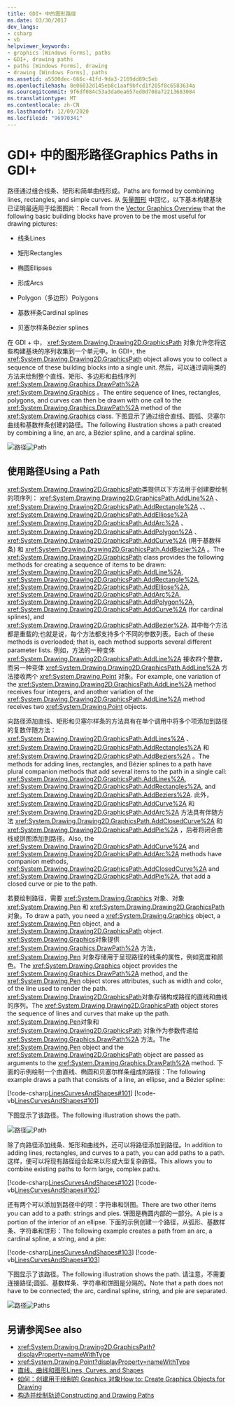 ```yaml
---
title: GDI+ 中的图形路径
ms.date: 03/30/2017
dev_langs:
- csharp
- vb
helpviewer_keywords:
- graphics [Windows Forms], paths
- GDI+, drawing paths
- paths [Windows Forms], drawing
- drawing [Windows Forms], paths
ms.assetid: a5500dec-666c-41fd-9da3-2169dd89c5eb
ms.openlocfilehash: 8e06032d145eb8c1aaf9bfcd1f205f8c6583634a
ms.sourcegitcommit: 9f6df084c53a3da0ea657ed0d708a72213683084
ms.translationtype: MT
ms.contentlocale: zh-CN
ms.lasthandoff: 12/09/2020
ms.locfileid: "96970341"
---
```

# <a name="graphics-paths-in-gdi"></a><span data-ttu-id="2a9da-102">GDI+ 中的图形路径</span><span class="sxs-lookup"><span data-stu-id="2a9da-102">Graphics Paths in GDI+</span></span>
<span data-ttu-id="2a9da-103">路径通过组合线条、矩形和简单曲线形成。</span><span class="sxs-lookup"><span data-stu-id="2a9da-103">Paths are formed by combining lines, rectangles, and simple curves.</span></span> <span data-ttu-id="2a9da-104">从 [矢量图形](vector-graphics-overview.md) 中回忆，以下基本构建基块已证明最适用于绘图图片：</span><span class="sxs-lookup"><span data-stu-id="2a9da-104">Recall from the [Vector Graphics Overview](vector-graphics-overview.md) that the following basic building blocks have proven to be the most useful for drawing pictures:</span></span>  
  
- <span data-ttu-id="2a9da-105">线条</span><span class="sxs-lookup"><span data-stu-id="2a9da-105">Lines</span></span>  
  
- <span data-ttu-id="2a9da-106">矩形</span><span class="sxs-lookup"><span data-stu-id="2a9da-106">Rectangles</span></span>  
  
- <span data-ttu-id="2a9da-107">椭圆</span><span class="sxs-lookup"><span data-stu-id="2a9da-107">Ellipses</span></span>  
  
- <span data-ttu-id="2a9da-108">形成</span><span class="sxs-lookup"><span data-stu-id="2a9da-108">Arcs</span></span>  
  
- <span data-ttu-id="2a9da-109">Polygon（多边形）</span><span class="sxs-lookup"><span data-stu-id="2a9da-109">Polygons</span></span>  
  
- <span data-ttu-id="2a9da-110">基数样条</span><span class="sxs-lookup"><span data-stu-id="2a9da-110">Cardinal splines</span></span>  
  
- <span data-ttu-id="2a9da-111">贝塞尔样条</span><span class="sxs-lookup"><span data-stu-id="2a9da-111">Bézier splines</span></span>  
  
 <span data-ttu-id="2a9da-112">在 GDI + 中， <xref:System.Drawing.Drawing2D.GraphicsPath> 对象允许您将这些构建基块的序列收集到一个单元中。</span><span class="sxs-lookup"><span data-stu-id="2a9da-112">In GDI+, the <xref:System.Drawing.Drawing2D.GraphicsPath> object allows you to collect a sequence of these building blocks into a single unit.</span></span> <span data-ttu-id="2a9da-113">然后，可以通过调用类的方法来绘制整个直线、矩形、多边形和曲线序列 <xref:System.Drawing.Graphics.DrawPath%2A> <xref:System.Drawing.Graphics> 。</span><span class="sxs-lookup"><span data-stu-id="2a9da-113">The entire sequence of lines, rectangles, polygons, and curves can then be drawn with one call to the <xref:System.Drawing.Graphics.DrawPath%2A> method of the <xref:System.Drawing.Graphics> class.</span></span> <span data-ttu-id="2a9da-114">下图显示了通过组合直线、圆弧、贝塞尔曲线和基数样条创建的路径。</span><span class="sxs-lookup"><span data-stu-id="2a9da-114">The following illustration shows a path created by combining a line, an arc, a Bézier spline, and a cardinal spline.</span></span>  
  
 <span data-ttu-id="2a9da-115">![路径](./media/aboutgdip02-art14.gif "Aboutgdip02_art14")</span><span class="sxs-lookup"><span data-stu-id="2a9da-115">![Path](./media/aboutgdip02-art14.gif "Aboutgdip02_art14")</span></span>  
  
## <a name="using-a-path"></a><span data-ttu-id="2a9da-116">使用路径</span><span class="sxs-lookup"><span data-stu-id="2a9da-116">Using a Path</span></span>  
 <span data-ttu-id="2a9da-117"><xref:System.Drawing.Drawing2D.GraphicsPath>类提供以下方法用于创建要绘制的项序列： <xref:System.Drawing.Drawing2D.GraphicsPath.AddLine%2A> 、 <xref:System.Drawing.Drawing2D.GraphicsPath.AddRectangle%2A> 、、 <xref:System.Drawing.Drawing2D.GraphicsPath.AddEllipse%2A> <xref:System.Drawing.Drawing2D.GraphicsPath.AddArc%2A> 、 <xref:System.Drawing.Drawing2D.GraphicsPath.AddPolygon%2A> 、 <xref:System.Drawing.Drawing2D.GraphicsPath.AddCurve%2A> (用于基数样条) 和 <xref:System.Drawing.Drawing2D.GraphicsPath.AddBezier%2A> 。</span><span class="sxs-lookup"><span data-stu-id="2a9da-117">The <xref:System.Drawing.Drawing2D.GraphicsPath> class provides the following methods for creating a sequence of items to be drawn: <xref:System.Drawing.Drawing2D.GraphicsPath.AddLine%2A>, <xref:System.Drawing.Drawing2D.GraphicsPath.AddRectangle%2A>, <xref:System.Drawing.Drawing2D.GraphicsPath.AddEllipse%2A>, <xref:System.Drawing.Drawing2D.GraphicsPath.AddArc%2A>, <xref:System.Drawing.Drawing2D.GraphicsPath.AddPolygon%2A>, <xref:System.Drawing.Drawing2D.GraphicsPath.AddCurve%2A> (for cardinal splines), and <xref:System.Drawing.Drawing2D.GraphicsPath.AddBezier%2A>.</span></span> <span data-ttu-id="2a9da-118">其中每个方法都是重载的;也就是说，每个方法都支持多个不同的参数列表。</span><span class="sxs-lookup"><span data-stu-id="2a9da-118">Each of these methods is overloaded; that is, each method supports several different parameter lists.</span></span> <span data-ttu-id="2a9da-119">例如，方法的一种变体 <xref:System.Drawing.Drawing2D.GraphicsPath.AddLine%2A> 接收四个整数，而另一种变体 <xref:System.Drawing.Drawing2D.GraphicsPath.AddLine%2A> 方法接收两个 <xref:System.Drawing.Point> 对象。</span><span class="sxs-lookup"><span data-stu-id="2a9da-119">For example, one variation of the <xref:System.Drawing.Drawing2D.GraphicsPath.AddLine%2A> method receives four integers, and another variation of the <xref:System.Drawing.Drawing2D.GraphicsPath.AddLine%2A> method receives two <xref:System.Drawing.Point> objects.</span></span>  
  
 <span data-ttu-id="2a9da-120">向路径添加直线、矩形和贝塞尔样条的方法具有在单个调用中将多个项添加到路径的复数伴随方法： <xref:System.Drawing.Drawing2D.GraphicsPath.AddLines%2A> 、 <xref:System.Drawing.Drawing2D.GraphicsPath.AddRectangles%2A> 和 <xref:System.Drawing.Drawing2D.GraphicsPath.AddBeziers%2A> 。</span><span class="sxs-lookup"><span data-stu-id="2a9da-120">The methods for adding lines, rectangles, and Bézier splines to a path have plural companion methods that add several items to the path in a single call: <xref:System.Drawing.Drawing2D.GraphicsPath.AddLines%2A>, <xref:System.Drawing.Drawing2D.GraphicsPath.AddRectangles%2A>, and <xref:System.Drawing.Drawing2D.GraphicsPath.AddBeziers%2A>.</span></span> <span data-ttu-id="2a9da-121">此外， <xref:System.Drawing.Drawing2D.GraphicsPath.AddCurve%2A> 和 <xref:System.Drawing.Drawing2D.GraphicsPath.AddArc%2A> 方法具有伴随方法 <xref:System.Drawing.Drawing2D.GraphicsPath.AddClosedCurve%2A> 和 <xref:System.Drawing.Drawing2D.GraphicsPath.AddPie%2A> ，后者将闭合曲线或饼图添加到路径。</span><span class="sxs-lookup"><span data-stu-id="2a9da-121">Also, the <xref:System.Drawing.Drawing2D.GraphicsPath.AddCurve%2A> and <xref:System.Drawing.Drawing2D.GraphicsPath.AddArc%2A> methods have companion methods, <xref:System.Drawing.Drawing2D.GraphicsPath.AddClosedCurve%2A> and <xref:System.Drawing.Drawing2D.GraphicsPath.AddPie%2A>, that add a closed curve or pie to the path.</span></span>  
  
 <span data-ttu-id="2a9da-122">若要绘制路径，需要 <xref:System.Drawing.Graphics> 对象、对象 <xref:System.Drawing.Pen> 和 <xref:System.Drawing.Drawing2D.GraphicsPath> 对象。</span><span class="sxs-lookup"><span data-stu-id="2a9da-122">To draw a path, you need a <xref:System.Drawing.Graphics> object, a <xref:System.Drawing.Pen> object, and a <xref:System.Drawing.Drawing2D.GraphicsPath> object.</span></span> <span data-ttu-id="2a9da-123"><xref:System.Drawing.Graphics>对象提供 <xref:System.Drawing.Graphics.DrawPath%2A> 方法， <xref:System.Drawing.Pen> 对象存储用于呈现路径的线条的属性，例如宽度和颜色。</span><span class="sxs-lookup"><span data-stu-id="2a9da-123">The <xref:System.Drawing.Graphics> object provides the <xref:System.Drawing.Graphics.DrawPath%2A> method, and the <xref:System.Drawing.Pen> object stores attributes, such as width and color, of the line used to render the path.</span></span> <span data-ttu-id="2a9da-124"><xref:System.Drawing.Drawing2D.GraphicsPath>对象存储构成路径的直线和曲线的序列。</span><span class="sxs-lookup"><span data-stu-id="2a9da-124">The <xref:System.Drawing.Drawing2D.GraphicsPath> object stores the sequence of lines and curves that make up the path.</span></span> <span data-ttu-id="2a9da-125"><xref:System.Drawing.Pen>对象和 <xref:System.Drawing.Drawing2D.GraphicsPath> 对象作为参数传递给 <xref:System.Drawing.Graphics.DrawPath%2A> 方法。</span><span class="sxs-lookup"><span data-stu-id="2a9da-125">The <xref:System.Drawing.Pen> object and the <xref:System.Drawing.Drawing2D.GraphicsPath> object are passed as arguments to the <xref:System.Drawing.Graphics.DrawPath%2A> method.</span></span> <span data-ttu-id="2a9da-126">下面的示例绘制一个由直线、椭圆和贝塞尔样条组成的路径：</span><span class="sxs-lookup"><span data-stu-id="2a9da-126">The following example draws a path that consists of a line, an ellipse, and a Bézier spline:</span></span>  
  
 [!code-csharp[LinesCurvesAndShapes#101](~/samples/snippets/csharp/VS_Snippets_Winforms/LinesCurvesAndShapes/CS/Class1.cs#101)]
 [!code-vb[LinesCurvesAndShapes#101](~/samples/snippets/visualbasic/VS_Snippets_Winforms/LinesCurvesAndShapes/VB/Class1.vb#101)]  
  
 <span data-ttu-id="2a9da-127">下图显示了该路径。</span><span class="sxs-lookup"><span data-stu-id="2a9da-127">The following illustration shows the path.</span></span>  
  
 <span data-ttu-id="2a9da-128">![路径](./media/aboutgdip02-art15.gif "Aboutgdip02_art15")</span><span class="sxs-lookup"><span data-stu-id="2a9da-128">![Path](./media/aboutgdip02-art15.gif "Aboutgdip02_art15")</span></span>  
  
 <span data-ttu-id="2a9da-129">除了向路径添加线条、矩形和曲线外，还可以将路径添加到路径。</span><span class="sxs-lookup"><span data-stu-id="2a9da-129">In addition to adding lines, rectangles, and curves to a path, you can add paths to a path.</span></span> <span data-ttu-id="2a9da-130">这样，便可以将现有路径组合起来以形成大型复杂路径。</span><span class="sxs-lookup"><span data-stu-id="2a9da-130">This allows you to combine existing paths to form large, complex paths.</span></span>  
  
 [!code-csharp[LinesCurvesAndShapes#102](~/samples/snippets/csharp/VS_Snippets_Winforms/LinesCurvesAndShapes/CS/Class1.cs#102)]
 [!code-vb[LinesCurvesAndShapes#102](~/samples/snippets/visualbasic/VS_Snippets_Winforms/LinesCurvesAndShapes/VB/Class1.vb#102)]  
  
 <span data-ttu-id="2a9da-131">还有两个可以添加到路径中的项：字符串和饼图。</span><span class="sxs-lookup"><span data-stu-id="2a9da-131">There are two other items you can add to a path: strings and pies.</span></span> <span data-ttu-id="2a9da-132">饼图是椭圆内部的一部分。</span><span class="sxs-lookup"><span data-stu-id="2a9da-132">A pie is a portion of the interior of an ellipse.</span></span> <span data-ttu-id="2a9da-133">下面的示例创建一个路径，从弧形、基数样条、字符串和饼形：</span><span class="sxs-lookup"><span data-stu-id="2a9da-133">The following example creates a path from an arc, a cardinal spline, a string, and a pie:</span></span>  
  
 [!code-csharp[LinesCurvesAndShapes#103](~/samples/snippets/csharp/VS_Snippets_Winforms/LinesCurvesAndShapes/CS/Class1.cs#103)]
 [!code-vb[LinesCurvesAndShapes#103](~/samples/snippets/visualbasic/VS_Snippets_Winforms/LinesCurvesAndShapes/VB/Class1.vb#103)]  
  
 <span data-ttu-id="2a9da-134">下图显示了该路径。</span><span class="sxs-lookup"><span data-stu-id="2a9da-134">The following illustration shows the path.</span></span> <span data-ttu-id="2a9da-135">请注意，不需要连接路径;圆弧、基数样条、字符串和饼图是分隔的。</span><span class="sxs-lookup"><span data-stu-id="2a9da-135">Note that a path does not have to be connected; the arc, cardinal spline, string, and pie are separated.</span></span>  
  
 <span data-ttu-id="2a9da-136">![路径](./media/aboutgdip02-art16.gif "Aboutgdip02_Art16")</span><span class="sxs-lookup"><span data-stu-id="2a9da-136">![Paths](./media/aboutgdip02-art16.gif "Aboutgdip02_Art16")</span></span>  
  
## <a name="see-also"></a><span data-ttu-id="2a9da-137">另请参阅</span><span class="sxs-lookup"><span data-stu-id="2a9da-137">See also</span></span>

- <xref:System.Drawing.Drawing2D.GraphicsPath?displayProperty=nameWithType>
- <xref:System.Drawing.Point?displayProperty=nameWithType>
- [<span data-ttu-id="2a9da-138">直线、曲线和图形</span><span class="sxs-lookup"><span data-stu-id="2a9da-138">Lines, Curves, and Shapes</span></span>](lines-curves-and-shapes.md)
- [<span data-ttu-id="2a9da-139">如何：创建用于绘制的 Graphics 对象</span><span class="sxs-lookup"><span data-stu-id="2a9da-139">How to: Create Graphics Objects for Drawing</span></span>](how-to-create-graphics-objects-for-drawing.md)
- [<span data-ttu-id="2a9da-140">构造并绘制轨迹</span><span class="sxs-lookup"><span data-stu-id="2a9da-140">Constructing and Drawing Paths</span></span>](constructing-and-drawing-paths.md)
